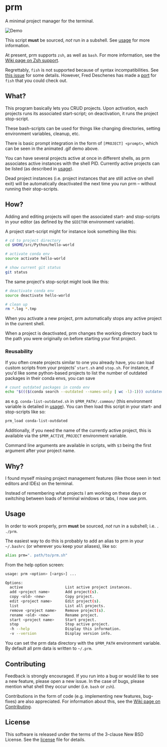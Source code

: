 # prm
A minimal project manager for the terminal.

![Demo](https://github.com/eivind88/prm/blob/demo/prm.gif)

This script **must** be sourced, *not* run in a subshell.
See [usage](#usage) for more information.

At present, prm supports `zsh`, as well as `bash`.
For more information, see the [Wiki page on Zsh support](https://github.com/eivind88/prm/wiki/Zsh-support).

Regrettably, `fish` is not supported because of syntax incompatibilities.
See [this issue](https://github.com/eivind88/prm/issues/2) for some details.
However, Fred Deschenes has made a [port](https://github.com/FredDeschenes/prm-fish) for `fish` that you could check out.

## What?
This program basically lets you CRUD projects. Upon activation, each projects runs its associated start-script; on deactivation, it runs the project stop-script.

These bash-scripts can be used for things like changing directories, setting environment variables, cleanup, etc.

There is basic prompt integration in the form of `[PROJECT] <prompt>`, which can be seen in the animated .gif demo above.

You can have several projects active at once in different shells, as prm associates active instances with the shell PID.
Currently active projects can be listed (as described in [usage](#usage)).

Dead project instances (i.e. project instances that are still active on shell exit) will be automatically deactivated the next time you run prm – without running their stop-scripts.

## How?
Adding and editing projects will open the associated start- and stop-scripts in your editor (as defined by the `$EDITOR` environment variable).

A project start-script might for instance look something like this:

```bash
# cd to project directory
cd $HOME/src/Python/hello-world

# activate conda env
source activate hello-world

# show current git status
git status
```

The same project's stop-script might look like this:

```bash
# deactivate conda env
source deactivate hello-world

# clean up
rm *.log *.tmp
```

When you activate a new project, prm automatically stops any active project in the current shell.

When a project is deactivated, prm changes the working directory back to the path you were originally on before starting your first project.

### Reusability
If you often create projects similar to one you already have, you can load custom scripts from your projects' `start.sh` and `stop.sh`.
For instance, if you'd like some python-based projects to list the number of outdated packages in their conda envs, you can save

```bash
# count outdated packages in conda env
echo "$((($(conda search --outdated --names-only | wc -l)-1))) outdated packages in env"
```

as e.g. `conda-list-outdated.sh` in `$PRM_PATH/.common/` (this environment variable is detailed in [usage](#usage)).
You can then load this script in your start- and stop-scripts like so:

```bash
prm_load conda-list-outdated
```

Additionally, if you need the name of the currently active project, this is available via the `$PRM_ACTIVE_PROJECT` environment variable.

Command line arguments are available in scripts, with `$3` being the first argument after your project name.

## Why?
I found myself missing project management features (like those seen in text editors and IDEs) on the terminal.

Instead of remembering what projects I am working on these days or switching between loads of terminal windows or tabs, I now use prm.

## Usage
In order to work properly, prm **must** be sourced, *not* run in a subshell; i.e. `. ./prm`.

The easiest way to do this is probably to add an alias to prm in your `~/.bashrc` (or wherever you keep your aliases), like so:

```bash
alias prm=". path/to/prm.sh"
```

From the help option screen:

```bash
usage: prm <option> [<args>] ...

Options:
  active                   List active project instances.
  add <project name>       Add project(s).
  copy <old> <new>         Copy project.
  edit <project name>      Edit project(s).
  list                     List all projects.
  remove <project name>    Remove project(s).
  rename <old> <new>       Rename project.
  start <project name>     Start project.
  stop                     Stop active project.
  -h --help                Display this information.
  -v --version             Display version info.
```

You can set the prm data directory with the `$PRM_PATH` environment variable.
By default all prm data is written to `~/.prm`.

## Contributing
Feedback is strongly encouraged. If you run into a bug or would like to see a new feature, please open a new issue. In the case of bugs, please mention what shell they occur under (i.e. `bash` or `zsh`).

Contributions in the form of code (e.g. implementing new features, bug-fixes) are also appreciated. For information about this, see the [Wiki page on Contributing](https://github.com/eivind88/prm/wiki/Contributing).

## License
This software is released under the terms of the 3-clause New BSD License. See the [license](LICENSE.txt) file for details.
